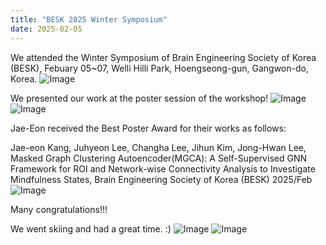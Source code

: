 ```yaml
---
title: "BESK 2025 Winter Symposium"
date: 2025-02-05 
---
```


We attended the Winter Symposium of Brain Engineering Society of Korea (BESK), Febuary 05~07, Welli Hilli Park, Hoengseong-gun, Gangwon-do, Korea.
![Image](//bspl.korea.ac.kr/Board/Lab_News/2025/BESK_Winter/2025_Winter_BESK.jpg)


We presented our work at the poster session of the workshop!
![Image](//bspl.korea.ac.kr/Board/Lab_News/2025/BESK_Winter/2025_Winter_BESK_Poster_1.jpeg)
![Image](//bspl.korea.ac.kr/Board/Lab_News/2025/BESK_Winter/2025_Winter_BESK_Poster_2.jpeg)



Jae-Eon received the Best Poster Award for their works as follows:

Jae-eon Kang, Juhyeon Lee, Changha Lee, Jihun Kim, Jong-Hwan Lee, Masked Graph Clustering Autoencoder(MGCA): A Self-Supervised GNN Framework for ROI and Network-wise Connectivity Analysis to Investigate Mindfulness States, Brain Engineering Society of Korea (BESK) 2025/Feb
![Image](//bspl.korea.ac.kr/Board/Lab_News/2025/BESK_Winter/2025_Winter_BESK_Poster_Award_JaeEon.jpg)


Many congratulations!!!


We went skiing and had a great time. :)
![Image](//bspl.korea.ac.kr/Board/Lab_News/2025/BESK_Winter/2025_Winter_BESK_Ski_1.JPG)
![Image](//bspl.korea.ac.kr/Board/Lab_News/2025/BESK_Winter/2025_Winter_BESK_Ski_2.JPG)

